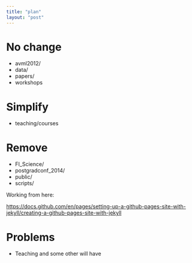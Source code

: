 ```yaml
---
title: "plan"
layout: "post"
---
```

# No change

- avml2012/
- data/
- papers/
- workshops

# Simplify

- teaching/courses

# Remove

- FI_Science/
- postgradconf_2014/
- public/
- scripts/

Working from here:

<https://docs.github.com/en/pages/setting-up-a-github-pages-site-with-jekyll/creating-a-github-pages-site-with-jekyll>

# Problems

- Teaching and some other will have